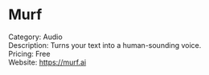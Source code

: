 # Murf

Category: Audio  
Description: Turns your text into a human-sounding voice.  
Pricing: Free  
Website: https://murf.ai
